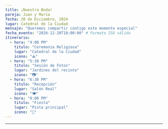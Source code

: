 ```yaml
---
title: ¡Nuestra Boda!
pareja: Juan y María
fecha: 20 de Diciembre, 2024
lugar: Catedral de la Ciudad
mensaje: "Queremos compartir contigo este momento especial"
fecha_evento: "2026-12-20T18:00:00" # Formato ISO válido
itinerario:
  - hora: "4:00 PM"
    titulo: "Ceremonia Religiosa"
    lugar: "Catedral de la Ciudad"
    icono: "⛪"
  - hora: "5:30 PM"
    titulo: "Sesión de Fotos"
    lugar: "Jardines del recinto"
    icono: "📷"
  - hora: "6:30 PM"
    titulo: "Recepción"
    lugar: "Salón Real"
    icono: "🍽️"
  - hora: "8:00 PM"
    titulo: "Fiesta"
    lugar: "Pista principal"
    icono: "🎉"
---
```


---
